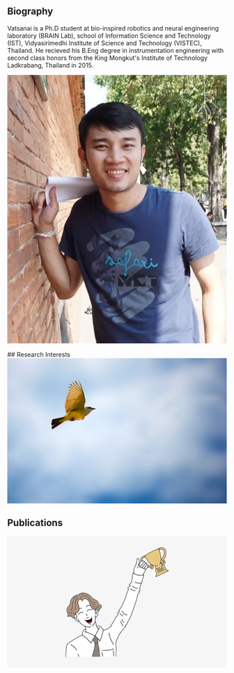 ## Biography

Vatsanai is a Ph.D student at bio-inspired robotics and neural engineering laboratory (BRAIN Lab), school of Information Science and Technology (IST), Vidyasirimedhi Institute of Science and Technology (VISTEC), Thailand. He recieved his B.Eng degree in instrumentation engineering with second class honors from the King Mongkut's Institute of Technology Ladkrabang, Thailand in 2015. 
<p> </p>
<img src="./image/vsj2.jpeg">
 
<p> </p>
## Research Interests
<img src="./image/flying.jpeg">


## Publications
<img src="./image/success.jpeg">
